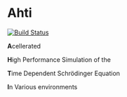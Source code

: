 # Ahti

[![Build Status](https://travis-ci.org/s0vereign/Ahti.svg?branch=dev_init)](https://travis-ci.org/s0vereign/Ahti)



**A**cellerated

**H**igh Performance Simulation of the 

**T**ime Dependent Schrödinger Equation

**I**n Various environments

 
